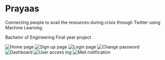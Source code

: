 # Prayaas


Connecting people to avail the resources during crisis through Twitter using Machine Learning.

Bachelor of Engineering Final year project

![Home page](https://user-images.githubusercontent.com/39853794/173178042-51c88e92-7c7b-4d87-8d94-a795e0c7bd91.png)
![Sign up page](https://user-images.githubusercontent.com/39853794/173178054-00fa7e7a-4630-403b-8857-b7b69d64bbf2.png)
![Login page](https://user-images.githubusercontent.com/39853794/173178058-b3843eeb-1225-4f79-85a1-a8807232b2d8.png)
![Change password](https://user-images.githubusercontent.com/39853794/173178059-ee3bc240-3ce0-4656-a683-35b0d1c3bf66.png)
![Dashboard](https://user-images.githubusercontent.com/39853794/173178061-cc5382ea-1ddd-489d-b0cd-a5f84d4ebe39.png)
![User access log](https://user-images.githubusercontent.com/39853794/173178065-ae0c018c-f191-4589-a0be-e5284c5e8ece.png)
![Mail notification](https://user-images.githubusercontent.com/39853794/173178069-bd3a0761-3319-4f2f-afe0-9923e3af593c.jpg)
